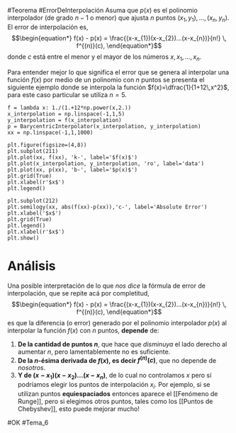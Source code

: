 #Teorema #ErrorDeInterpolación
	    Asuma que $p(x)$ es el polinomio interpolador (de grado $n-1$ o menor) que ajusta $n$ puntos $(x_{1}, y_{1}), \dots, (x_{n}, y_{n})$.  El error de interpolación es,
        $$\begin{equation*}
            f(x) - p(x) = \frac{(x-x_{1})(x-x_{2})...(x-x_{n})}{n!} \, f^{(n)}(c),
        \end{equation*}$$donde $c$ está entre el menor y el mayor de los números $x, x_{1}, ... , x_{n}$.

Para entender mejor lo que significa el error que se genera al interpolar una función $f(x)$ por medio de un polinomio con $n$ puntos se presenta el siguiente ejemplo donde se interpola la función $f(x)=\dfrac{1}{1+12\,x^2}$, para este caso particular se utiliza $n=5$.

```run-python
f = lambda x: 1./(1.+12*np.power(x,2.))
x_interpolation = np.linspace(-1,1,5)
y_interpolation = f(x_interpolation)
p = BarycentricInterpolator(x_interpolation, y_interpolation)
xx = np.linspace(-1,1,1000)

plt.figure(figsize=(4,8))
plt.subplot(211)
plt.plot(xx, f(xx), 'k-', label='$f(x)$')
plt.plot(x_interpolation, y_interpolation, 'ro', label='data')
plt.plot(xx, p(xx), 'b-', label='$p(x)$')
plt.grid(True)
plt.xlabel(r'$x$')
plt.legend()

plt.subplot(212)
plt.semilogy(xx, abs(f(xx)-p(xx)),'c-', label='Absolute Error')
plt.xlabel('$x$')
plt.grid(True)
plt.legend()
plt.xlabel(r'$x$')
plt.show()
```

# Análisis

Una posible interpretación de lo que _nos dice_ la fórmula de error de interpolación, que se repite acá por completitud, $$\begin{equation*}
	f(x) - p(x) = \frac{(x-x_{1})(x-x_{2})...(x-x_{n})}{n!} \, f^{(n)}(c),
\end{equation*}$$ es que la diferencia (o error) generado por el polinomio interpolador $p(x)$ al interpolar la función $f(x)$ con $n$ puntos, **depende** de:
1. **De la cantidad de puntos $n$**, que hace que _disminuya_ el lado derecho al aumentar $n$, pero lamentablemente no es suficiente.
2. **De la $n$-ésima derivada de $f(x)$, es decir $f^{(n)}(c)$**, que no depende de _nosotros_.
3. **Y de $(x-x_{1})(x-x_{2})...(x-x_{n})$**, de lo cual no controlamos $x$ pero sí podríamos elegir los puntos de interpolación $x_i$. Por ejemplo, si se utilizan puntos **equiespaciados** entonces aparece el [[Fenómeno de Runge]], pero si elegimos otros puntos, tales como los [[Puntos de Chebyshev]], esto puede mejorar mucho!

#OK 
#Tema_6